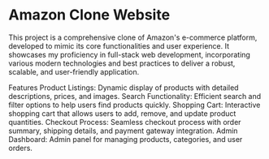 # Amazon Clone Website

This project is a comprehensive clone of Amazon's e-commerce platform, developed to mimic its core functionalities and user experience. It showcases my proficiency in full-stack web development, incorporating various modern technologies and best practices to deliver a robust, scalable, and user-friendly application.

Features
Product Listings: Dynamic display of products with detailed descriptions, prices, and images.
Search Functionality: Efficient search and filter options to help users find products quickly.
Shopping Cart: Interactive shopping cart that allows users to add, remove, and update product quantities.
Checkout Process: Seamless checkout process with order summary, shipping details, and payment gateway integration.
Admin Dashboard: Admin panel for managing products, categories, and user orders.
